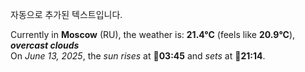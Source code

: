 
자동으로 추가된 텍스트입니다.

<!--START_SECTION:weather:moscow-->
Currently in **Moscow** (RU), the weather is: **21.4°C** (feels like **20.9°C**), ***overcast clouds***<br/>
On *June 13, 2025*, the *sun rises* at 🌅**03:45** and *sets* at 🌇**21:14**.
<!--END_SECTION:weather-->
